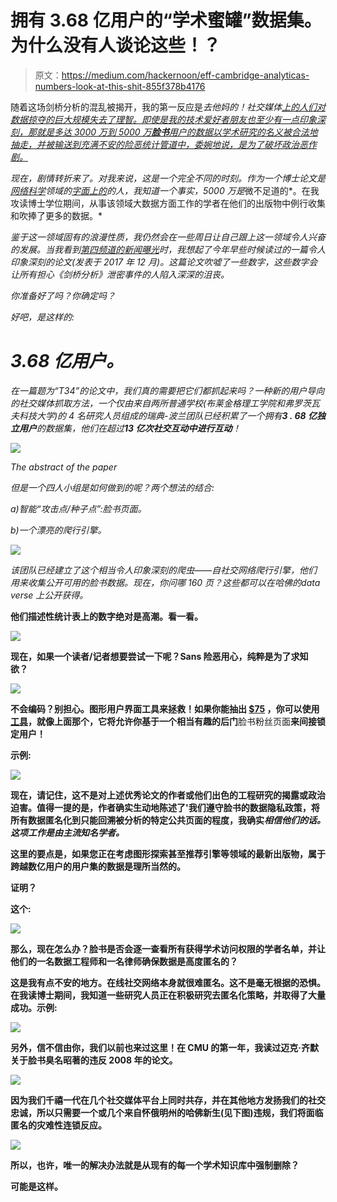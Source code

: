 # 拥有 3.68 亿用户的“学术蜜罐”数据集。为什么没有人谈论这些！？

> 原文：<https://medium.com/hackernoon/eff-cambridge-analyticas-numbers-look-at-this-shit-855f378b4176>

随着这场剑桥分析的混乱被揭开，我的第一反应是*去他妈的！社交媒体[上的人们对数据掠夺的巨大规模失去了理智。即使是我的技术爱好者朋友也至少有一点印象深刻，那就是多达 3000 万到 5000 万**脸书**](https://hackernoon.com/tagged/social-media)[用户的数据以学术研究的名义被合法地*抽走，并被输送到充满不安的险恶统计管道中，委婉地说，是为了破坏政治恶作剧。*](https://hackernoon.com/tagged/facebook)*

*现在，剧情转折来了。对我来说，这是一个完全不同的时刻。作为一个博士论文是[网络科学](https://en.wikipedia.org/wiki/Network_science)领域的[字面上的](http://www.cmuportugal.org/tiercontent.aspx?id=5433)的人，我知道一个事实，5000 万是*微不足道的*。在我攻读博士学位期间，从事该领域大数据方面工作的学者在他们的出版物中例行收集和吹捧了更多的数据。*

*鉴于这一领域固有的浪漫性质，我仍然会在一些周日让自己跟上这一领域令人兴奋的发展。当我看到[第四频道的新闻曝光](https://www.youtube.com/watch?v=mpbeOCKZFfQ)时，我想起了今年早些时候读过的一篇令人印象深刻的论文(发表于 2017 年 12 月)。这篇论文吹嘘了一些数字，这些数字会让所有担心《剑桥分析》泄密事件的人陷入深深的沮丧。*

*你准备好了吗？你确定吗？*

*好吧，是这样的:*

# ***3.68 亿用户。***

*在一篇题为“T34”的论文中，我们真的需要把它们都抓起来吗？一种新的用户导向的社交媒体抓取方法，一个仅由来自两所普通学校(布莱金格理工学院和弗罗茨瓦夫科技大学)的 4 名研究人员组成的瑞典-波兰团队已经积累了一个拥有**3 . 68 亿独立用户**的数据集，他们在超过**13 亿次社交互动中进行互动**！*

*![](img/c77cb3d59a8185463eee3cac7ccaf0b4.png)*

*The abstract of the paper*

*但是一个四人小组是如何做到的呢？两个想法的结合:*

*a)智能“攻击点/种子点”:脸书页面。*

*b)一个漂亮的爬行引擎。*

*![](img/635a5ffbf9b3b5118b5732ff18f62088.png)*

*该团队已经建立了这个相当令人印象深刻的爬虫——自社交网络爬行引擎，他们用来收集公开可用的脸书数据。现在，你问哪 160 页？这些都可以在哈佛的[](http://dx.doi.org/10.7910/DVN/DCBDEP)*data verse 上公开获得。**

**他们描述性统计表上的数字绝对是高潮。看一看。**

**![](img/3910bc55c3d76329a33856cd0aeeb697.png)**

**现在，如果一个读者/记者想要尝试一下呢？Sans 险恶用心，纯粹是为了求知欲？**

**![](img/53ca4063f3f3241e19ca06f67d6e5cd8.png)**

**不会编码？别担心。图形用户界面工具来拯救！如果你能抽出 [$75](https://nodexlgraphgallery.org/Pages/Registration.aspx) ，你可以使用[工具](https://www.smrfoundation.org/networks/facebook-analytics/)，就像上面那个，它将允许你基于一个相当有趣的后门**脸书粉丝页面**来间接锁定用户！**

**示例:**

**![](img/b0c6f3ce34cecf8fa4da4065dd644a47.png)**

**现在，请记住，这不是对上述优秀论文的作者或他们出色的工程研究的揭露或政治迫害。值得一提的是，作者确实生动地陈述了'**我们遵守脸书的数据隐私政策，将所有数据匿名化到只能回溯被分析的特定公共页面的程度，我**确实*相信他们的话。这项工作是由主流知名学者。***

**这里的要点是，如果您正在考虑图形探索甚至推荐引擎等领域的最新出版物，属于跨越数亿用户的用户集的数据是理所当然的。**

**证明？**

**这个:**

**![](img/acf92f54790d592c293aad9c96acda77.png)**

**那么，现在怎么办？脸书是否会逐一查看所有获得学术访问权限的学者名单，并让他们的一名数据工程师和一名律师确保数据是高度匿名的？**

**这是我有点不安的地方。在线社交网络本身就很难匿名。这不是毫无根据的恐惧。在我读博士期间，我知道一些研究人员正在积极研究去匿名化策略，并取得了大量成功。示例:**

**![](img/f78dcd6af586e93d644e8126875fbb8b.png)**

**另外，信不信由你，我们以前也来过这里！在 CMU 的第一年，我读过迈克·齐默关于脸书臭名昭著的违反 2008 年的论文。**

**![](img/ea3c0c056ee6b32f4b56eb15fa80f1dc.png)**

**因为我们千禧一代在几个社交媒体平台上同时共存，并在其他地方发扬我们的社交忠诚，所以只需要一个或几个来自怀俄明州的哈佛新生(见下图)违规，我们将面临匿名的灾难性连锁反应。**

**![](img/cb83004dc7629a769c14299d9baa7829.png)**

**所以，也许，唯一的解决办法就是从现有的每一个学术知识库中强制删除？**

**可能是这样。**